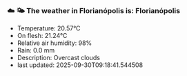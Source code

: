 ### ☁️ 🌤️  The weather in Florianópolis is: Florianópolis

- Temperature: 20.57°C
- On flesh: 21.24°C
- Relative air humidity: 98%
- Rain: 0.0 mm
- Description: Overcast clouds
- last updated: 2025-09-30T09:18:41.544508
